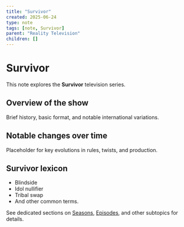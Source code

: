 ```yaml
---
title: "Survivor"
created: 2025-06-24
type: note
tags: [note, Survivor]
parent: "Reality Television"
children: []
---
```


# Survivor

This note explores the **Survivor** television series.

## Overview of the show

Brief history, basic format, and notable international variations.

## Notable changes over time

Placeholder for key evolutions in rules, twists, and production.

## Survivor lexicon

- Blindside
- Idol nullifier
- Tribal swap
- And other common terms.

See dedicated sections on [Seasons](./Seasons/Seasons.md), [Episodes](./Episodes/Episodes.md), and other subtopics for details.
